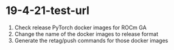 # 19-4-21-test-url

1. Check release PyTorch docker images for ROCm GA
2. Change the name of the docker images to release format
3. Generate the retag/push commands for those docker images
